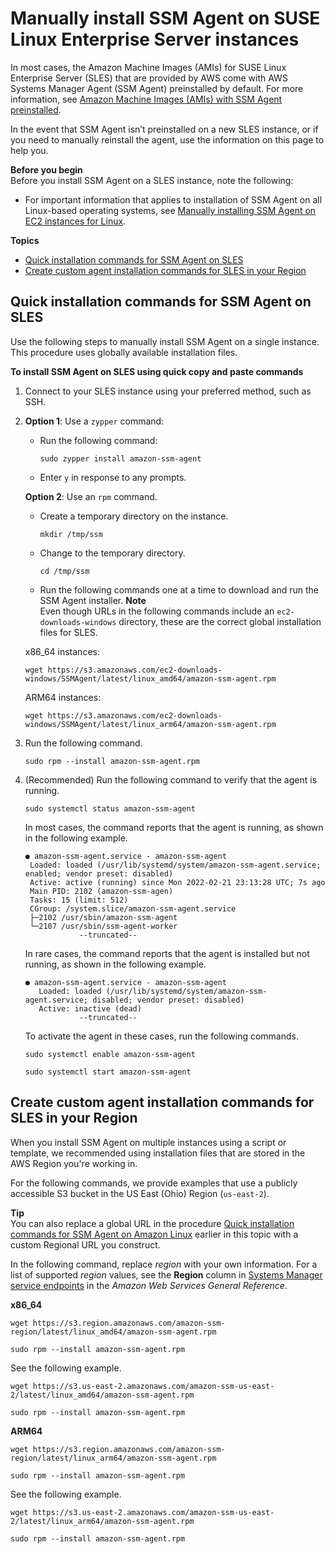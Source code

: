 # Manually install SSM Agent on SUSE Linux Enterprise Server instances<a name="agent-install-sles"></a>

In most cases, the Amazon Machine Images \(AMIs\) for SUSE Linux Enterprise Server \(SLES\) that are provided by AWS come with AWS Systems Manager Agent \(SSM Agent\) preinstalled by default\. For more information, see [Amazon Machine Images \(AMIs\) with SSM Agent preinstalled](ami-preinstalled-agent.md)\.

In the event that SSM Agent isn’t preinstalled on a new SLES instance, or if you need to manually reinstall the agent, use the information on this page to help you\.

**Before you begin**  
Before you install SSM Agent on a SLES instance, note the following:
+ For important information that applies to installation of SSM Agent on all Linux\-based operating systems, see [Manually installing SSM Agent on EC2 instances for Linux](sysman-manual-agent-install.md)\.

**Topics**
+ [Quick installation commands for SSM Agent on SLES](#quick-install-sles)
+ [Create custom agent installation commands for SLES in your Region](#custom-url-sles)

## Quick installation commands for SSM Agent on SLES<a name="quick-install-sles"></a>

Use the following steps to manually install SSM Agent on a single instance\. This procedure uses globally available installation files\. 

**To install SSM Agent on SLES using quick copy and paste commands**

1. Connect to your SLES instance using your preferred method, such as SSH\.

1. **Option 1**: Use a `zypper` command:
   + Run the following command:

     ```
     sudo zypper install amazon-ssm-agent
     ```
   + Enter `y` in response to any prompts\.

   **Option 2**: Use an `rpm` command\.
   + Create a temporary directory on the instance\.

     ```
     mkdir /tmp/ssm
     ```
   + Change to the temporary directory\.

     ```
     cd /tmp/ssm
     ```
   + Run the following commands one at a time to download and run the SSM Agent installer\.
**Note**  
Even though URLs in the following commands include an `ec2-downloads-windows` directory, these are the correct global installation files for SLES\. 

   x86\_64 instances:

   ```
   wget https://s3.amazonaws.com/ec2-downloads-windows/SSMAgent/latest/linux_amd64/amazon-ssm-agent.rpm
   ```

   ARM64 instances:

   ```
   wget https://s3.amazonaws.com/ec2-downloads-windows/SSMAgent/latest/linux_arm64/amazon-ssm-agent.rpm
   ```

1. Run the following command\.

   ```
   sudo rpm --install amazon-ssm-agent.rpm
   ```

1. \(Recommended\) Run the following command to verify that the agent is running\.

   ```
   sudo systemctl status amazon-ssm-agent
   ```

   In most cases, the command reports that the agent is running, as shown in the following example\.

   ```
   ● amazon-ssm-agent.service - amazon-ssm-agent
    Loaded: loaded (/usr/lib/systemd/system/amazon-ssm-agent.service; enabled; vendor preset: disabled)
    Active: active (running) since Mon 2022-02-21 23:13:28 UTC; 7s ago
    Main PID: 2102 (amazon-ssm-agen)
    Tasks: 15 (limit: 512)
    CGroup: /system.slice/amazon-ssm-agent.service
    ├─2102 /usr/sbin/amazon-ssm-agent
    └─2107 /usr/sbin/ssm-agent-worker
               --truncated--
   ```

   In rare cases, the command reports that the agent is installed but not running, as shown in the following example\.

   ```
   ● amazon-ssm-agent.service - amazon-ssm-agent
      Loaded: loaded (/usr/lib/systemd/system/amazon-ssm-agent.service; disabled; vendor preset: disabled)
      Active: inactive (dead)
               --truncated--
   ```

   To activate the agent in these cases, run the following commands\.

   ```
   sudo systemctl enable amazon-ssm-agent
   ```

   ```
   sudo systemctl start amazon-ssm-agent
   ```

## Create custom agent installation commands for SLES in your Region<a name="custom-url-sles"></a>

When you install SSM Agent on multiple instances using a script or template, we recommended using installation files that are stored in the AWS Region you're working in\. 

For the following commands, we provide examples that use a publicly accessible S3 bucket in the US East \(Ohio\) Region \(`us-east-2`\)\. 

**Tip**  
You can also replace a global URL in the procedure [Quick installation commands for SSM Agent on Amazon Linux](agent-install-al.md#quick-install-al) earlier in this topic with a custom Regional URL you construct\.

In the following command, replace *region* with your own information\. For a list of supported *region* values, see the **Region** column in [Systems Manager service endpoints](https://docs.aws.amazon.com/general/latest/gr/ssm.html#ssm_region) in the *Amazon Web Services General Reference*\.

**x86\_64**  

```
wget https://s3.region.amazonaws.com/amazon-ssm-region/latest/linux_amd64/amazon-ssm-agent.rpm
```

```
sudo rpm --install amazon-ssm-agent.rpm
```
See the following example\.  

```
wget https://s3.us-east-2.amazonaws.com/amazon-ssm-us-east-2/latest/linux_amd64/amazon-ssm-agent.rpm
```

```
sudo rpm --install amazon-ssm-agent.rpm
```

**ARM64**  

```
wget https://s3.region.amazonaws.com/amazon-ssm-region/latest/linux_arm64/amazon-ssm-agent.rpm
```

```
sudo rpm --install amazon-ssm-agent.rpm
```
See the following example\.  

```
wget https://s3.us-east-2.amazonaws.com/amazon-ssm-us-east-2/latest/linux_arm64/amazon-ssm-agent.rpm
```

```
sudo rpm --install amazon-ssm-agent.rpm
```